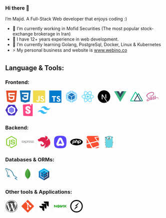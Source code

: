 ### Hi there 👋

I’m Majid.
A Full-Stack Web developer that enjoys coding :)

- 🔭 I’m currently working in Mofid Securities (The most popular stock-exchange brokerage in Iran)
- 🧠 I have 12+ years experience in web development.
- 🌱 I’m currently learning Golang, PostgreSql, Docker, Linux & Kubernetes
- ⚡ My personal business and website is www.webino.co


## Language & Tools:

### Frontend:
<img 
    src="https://raw.githubusercontent.com/devicons/devicon/master/icons/html5/html5-plain.svg"
    width="40"
    height="40"
/>
<img 
    src="https://raw.githubusercontent.com/devicons/devicon/master/icons/css3/css3-plain.svg"
    width="40"
    height="40"
/>
<img 
    src="https://raw.githubusercontent.com/devicons/devicon/master/icons/javascript/javascript-plain.svg"
    width="40"
    height="40"
    style="margin-right: 8px"
/>
<img 
    src="https://raw.githubusercontent.com/devicons/devicon/master/icons/typescript/typescript-plain.svg"
    width="40"
    height="40"
    style="margin-right: 8px"
/>
<img 
    src="https://raw.githubusercontent.com/devicons/devicon/master/icons/webpack/webpack-original.svg"
    width="40"
    height="40"
    style="margin-right: 8px"
/>
<img 
    src="https://raw.githubusercontent.com/devicons/devicon/master/icons/react/react-original.svg"
    width="40"
    height="40"
    style="margin-right: 8px"
/>
<img 
    src="https://raw.githubusercontent.com/devicons/devicon/master/icons/nextjs/nextjs-original.svg"
    width="40"
    height="40"
    style="margin-right: 8px"
/>
<img 
    src="https://raw.githubusercontent.com/devicons/devicon/master/icons/vuejs/vuejs-original.svg"
    width="40"
    height="40"
    style="margin-right: 8px"
/>
<img 
    src="https://raw.githubusercontent.com/devicons/devicon/master/icons/nuxtjs/nuxtjs-original.svg"
    width="40"
    height="40"
    style="margin-right: 8px"
/>
<img 
    src="https://raw.githubusercontent.com/devicons/devicon/master/icons/sass/sass-original.svg"
    width="40"
    height="40"
    style="margin-right: 8px"
/>
<img 
    src="https://raw.githubusercontent.com/devicons/devicon/master/icons/eslint/eslint-original.svg"
    width="40"
    height="40"
    style="margin-right: 8px"
/>
<img 
    src="https://raw.githubusercontent.com/devicons/devicon/master/icons/storybook/storybook-original.svg"
    width="40"
    height="40"
    style="margin-right: 8px"
/>
<img 
    src="https://raw.githubusercontent.com/devicons/devicon/master/icons/tailwindcss/tailwindcss-plain.svg"
    width="40"
    height="40"
    style="margin-right: 8px"
/>

### Backend:
<img 
    src="https://raw.githubusercontent.com/devicons/devicon/master/icons/nodejs/nodejs-plain.svg"
    width="40"
    height="40"
    style="margin-right: 8px"
/>
<img 
    src="https://raw.githubusercontent.com/devicons/devicon/master/icons/express/express-original-wordmark.svg"
    width="40"
    height="40"
    style="margin-right: 8px"
/>
<img 
    src="https://raw.githubusercontent.com/devicons/devicon/master/icons/nestjs/nestjs-plain.svg"
    width="40"
    height="40"
    style="margin-right: 8px"
/>
<img 
    src="https://raw.githubusercontent.com/devicons/devicon/master/icons/adonisjs/adonisjs-original.svg"
    width="40"
    height="40"
    style="margin-right: 8px"
/>
<img 
    src="https://raw.githubusercontent.com/devicons/devicon/master/icons/php/php-plain.svg"
    width="40"
    height="40"
    style="margin-right: 8px"
/>
<img 
    src="https://raw.githubusercontent.com/devicons/devicon/master/icons/laravel/laravel-plain.svg"
    width="40"
    height="40"
    style="margin-right: 8px"
/>
<img 
    src="https://raw.githubusercontent.com/devicons/devicon/master/icons/go/go-original.svg"
    width="40"
    height="40"
    style="margin-right: 8px"
/>

### Databases & ORMs:
<img 
    src="https://raw.githubusercontent.com/devicons/devicon/master/icons/mysql/mysql-original.svg"
    width="40"
    height="40"
    style="margin-right: 8px"
/>
<img 
    src="https://raw.githubusercontent.com/devicons/devicon/master/icons/mongodb/mongodb-original.svg"
    width="40"
    height="40"
    style="margin-right: 8px"
/>
<img 
    src="https://raw.githubusercontent.com/devicons/devicon/master/icons/sequelize/sequelize-original.svg"
    width="40"
    height="40"
    style="margin-right: 8px"
/>

### Other tools & Applications:
<img 
    src="https://raw.githubusercontent.com/devicons/devicon/master/icons/wordpress/wordpress-plain.svg"
    width="40"
    height="40"
    style="margin-right: 8px"
/>
<img 
    src="https://raw.githubusercontent.com/devicons/devicon/master/icons/git/git-plain.svg"
    width="40"
    height="40"
    style="margin-right: 8px"
/>
<img 
    src="https://raw.githubusercontent.com/devicons/devicon/master/icons/jira/jira-plain.svg"
    width="40"
    height="40"
    style="margin-right: 8px"
/>
<img 
    src="https://raw.githubusercontent.com/devicons/devicon/master/icons/nginx/nginx-original.svg"
    width="40"
    height="40"
    style="margin-right: 8px"
/>
<img 
    src="https://raw.githubusercontent.com/devicons/devicon/master/icons/socketio/socketio-original.svg"
    width="40"
    height="40"
    style="margin-right: 8px"
/>